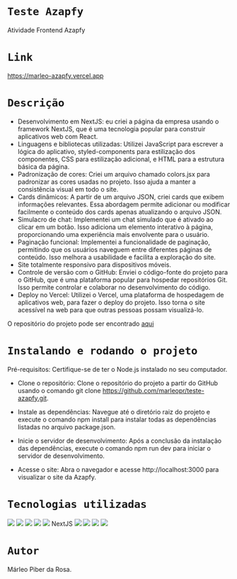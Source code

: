# `Teste Azapfy`

Atividade Frontend Azapfy

# `Link`

https://marleo-azapfy.vercel.app

# `Descrição`

- Desenvolvimento em NextJS: eu criei a página da empresa usando o framework NextJS, que é uma tecnologia popular para construir aplicativos web com React.
- Linguagens e bibliotecas utilizadas: Utilizei JavaScript para escrever a lógica do aplicativo, styled-components para estilização dos componentes, CSS para estilização adicional, e HTML para a estrutura básica da página.
- Padronização de cores: Criei um arquivo chamado colors.jsx para padronizar as cores usadas no projeto. Isso ajuda a manter a consistência visual em todo o site.
- Cards dinâmicos: A partir de um arquivo JSON, criei cards que exibem informações relevantes. Essa abordagem permite adicionar ou modificar facilmente o conteúdo dos cards apenas atualizando o arquivo JSON.
- Simulacro de chat: Implementei um chat simulado que é ativado ao clicar em um botão. Isso adiciona um elemento interativo à página, proporcionando uma experiência mais envolvente para o usuário.
- Paginação funcional: Implementei a funcionalidade de paginação, permitindo que os usuários naveguem entre diferentes páginas de conteúdo. Isso melhora a usabilidade e facilita a exploração do site.
- Site totalmente responsivo para dispositivos móveis.
- Controle de versão com o GitHub: Enviei o código-fonte do projeto para o GitHub, que é uma plataforma popular para hospedar repositórios Git. Isso permite controlar e colaborar no desenvolvimento do código.
- Deploy no Vercel: Utilizei o Vercel, uma plataforma de hospedagem de aplicativos web, para fazer o deploy do projeto. Isso torna o site acessível na web para que outras pessoas possam visualizá-lo.

O repositório do projeto pode ser encontrado [aqui](https://github.com/marleopr/teste-azapfy)

# `Instalando e rodando o projeto`

Pré-requisitos: Certifique-se de ter o Node.js instalado no seu computador.

- Clone o repositório: Clone o repositório do projeto a partir do GitHub usando o comando git clone https://github.com/marleopr/teste-azapfy.git.

- Instale as dependências: Navegue até o diretório raiz do projeto e execute o comando npm install para instalar todas as dependências listadas no arquivo package.json.

- Inicie o servidor de desenvolvimento: Após a conclusão da instalação das dependências, execute o comando npm run dev para iniciar o servidor de desenvolvimento.

- Acesse o site: Abra o navegador e acesse http://localhost:3000 para visualizar o site da Azapfy.

# `Tecnologias utilizadas`

<div>
<img src="https://img.shields.io/badge/Visual_Studio_Code-0078D4?style=for-the-badge&logo=visual%20studio%20code&logoColor=white">
<img src="https://img.shields.io/badge/JavaScript-F7DF1E?style=for-the-badge&logo=javascript&logoColor=black">
<img src="https://img.shields.io/badge/HTML5-E34F26?style=for-the-badge&logo=html5&logoColor=white">
<img src="https://img.shields.io/badge/styled--components-DB7093?style=for-the-badge&logo=styled-components&logoColor=white">
<img src="https://img.shields.io/badge/React-20232A?style=for-the-badge&logo=react&logoColor=61DAFB">
NextJS
<img src="https://img.shields.io/badge/GIT-E44C30?style=for-the-badge&logo=git&logoColor=white">
<img src="https://img.shields.io/badge/GitHub-100000?style=for-the-badge&logo=github&logoColor=white">
<img src="https://img.shields.io/badge/Markdown-000000?style=for-the-badge&logo=markdown&logoColor=white">
<img src="https://img.shields.io/badge/React_Router-CA4245?style=for-the-badge&logo=react-router&logoColor=white">
</div>

# `Autor`

Márleo Piber da Rosa.
